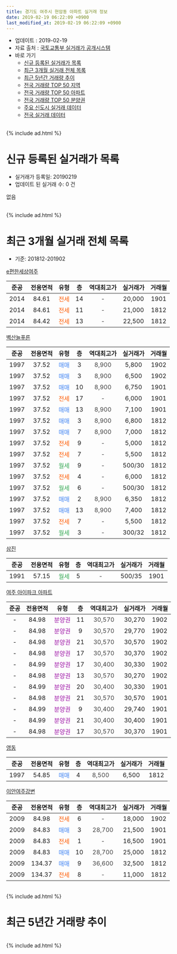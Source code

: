 ```yaml
---
title: 경기도 여주시 현암동 아파트 실거래 정보
date: 2019-02-19 06:22:09 +0900
last_modified_at: 2019-02-19 06:22:09 +0900
---
```


* 업데이트 : 2019-02-19
* 자료 출처 : [국토교통부 실거래가 공개시스템](http://rt.molit.go.kr)
* 바로 가기
    * [신규 등록된 실거래가 목록](#신규-등록된-실거래가-목록)
    * [최근 3개월 실거래 전체 목록](#최근-3개월-실거래-전체-목록)
    * [최근 5년간 거래량 추이](#최근-5년간-거래량-추이)
    * [전국 거래량 TOP 50 지역](https://ayogom.github.io/apt-trade-info/최근-3개월-전국에서-가장-거래가-많이-발생한-지역)
    * [전국 거래량 TOP 50 아파트](https://ayogom.github.io/apt-trade-info/최근-3개월-전국에서-가장-거래가-많이-발생한-아파트)
    * [전국 거래량 TOP 50 분양권](https://ayogom.github.io/apt-trade-info/최근-3개월-전국에서-가장-거래가-많이-발생한-분양권)
    * [주요 신도시 실거래 데이터](https://ayogom.github.io/apt-trade-info/주요-신도시)
    * [전국 실거래 데이터](https://ayogom.github.io/apt-trade-info/전국)
<br>
{% include ad.html %}
<br>

# 신규 등록된 실거래가 목록
* 실거래가 등록일: 20190219
* 업데이트 된 실거래 수: 0 건

없음

<br>
{% include ad.html %}
<br>

# 최근 3개월 실거래 전체 목록
* 기준: 201812-201902


[e편한세상여주](https://search.naver.com/search.naver?query=%EA%B2%BD%EA%B8%B0%EB%8F%84+%EC%97%AC%EC%A3%BC%EC%8B%9C+%ED%98%84%EC%95%94%EB%8F%99+e%ED%8E%B8%ED%95%9C%EC%84%B8%EC%83%81%EC%97%AC%EC%A3%BC)

|준공|전용면적|유형|층|역대최고가|실거래가|거래월|
|:---:|:---:|:---:|:---:|:---:|:---:|:---:|
|2014|84.61|<span style="color:#ff5a00">전세</span>|14|<span style="color:#444444">-</span>|20,000|1901|
|2014|84.61|<span style="color:#ff5a00">전세</span>|11|<span style="color:#444444">-</span>|21,000|1812|
|2014|84.42|<span style="color:#ff5a00">전세</span>|13|<span style="color:#444444">-</span>|22,500|1812|

[벽산늘푸른](https://search.naver.com/search.naver?query=%EA%B2%BD%EA%B8%B0%EB%8F%84+%EC%97%AC%EC%A3%BC%EC%8B%9C+%ED%98%84%EC%95%94%EB%8F%99+%EB%B2%BD%EC%82%B0%EB%8A%98%ED%91%B8%EB%A5%B8)

|준공|전용면적|유형|층|역대최고가|실거래가|거래월|
|:---:|:---:|:---:|:---:|:---:|:---:|:---:|
|1997|37.52|<span style="color:#4285f3">매매</span>|3|<span style="color:#444444">8,900</span>|5,800|1902|
|1997|37.52|<span style="color:#4285f3">매매</span>|3|<span style="color:#444444">8,900</span>|6,500|1902|
|1997|37.52|<span style="color:#4285f3">매매</span>|10|<span style="color:#444444">8,900</span>|6,750|1901|
|1997|37.52|<span style="color:#ff5a00">전세</span>|17|<span style="color:#444444">-</span>|6,000|1901|
|1997|37.52|<span style="color:#4285f3">매매</span>|13|<span style="color:#444444">8,900</span>|7,100|1901|
|1997|37.52|<span style="color:#4285f3">매매</span>|3|<span style="color:#444444">8,900</span>|6,800|1812|
|1997|37.52|<span style="color:#4285f3">매매</span>|7|<span style="color:#444444">8,900</span>|7,000|1812|
|1997|37.52|<span style="color:#ff5a00">전세</span>|9|<span style="color:#444444">-</span>|5,000|1812|
|1997|37.52|<span style="color:#ff5a00">전세</span>|7|<span style="color:#444444">-</span>|5,500|1812|
|1997|37.52|<span style="color:#34a853">월세</span>|9|<span style="color:#444444">-</span>|500/30|1812|
|1997|37.52|<span style="color:#ff5a00">전세</span>|4|<span style="color:#444444">-</span>|6,000|1812|
|1997|37.52|<span style="color:#34a853">월세</span>|6|<span style="color:#444444">-</span>|500/30|1812|
|1997|37.52|<span style="color:#4285f3">매매</span>|2|<span style="color:#444444">8,900</span>|6,350|1812|
|1997|37.52|<span style="color:#4285f3">매매</span>|13|<span style="color:#444444">8,900</span>|7,400|1812|
|1997|37.52|<span style="color:#ff5a00">전세</span>|7|<span style="color:#444444">-</span>|5,500|1812|
|1997|37.52|<span style="color:#34a853">월세</span>|3|<span style="color:#444444">-</span>|300/32|1812|

[삼진](https://search.naver.com/search.naver?query=%EA%B2%BD%EA%B8%B0%EB%8F%84+%EC%97%AC%EC%A3%BC%EC%8B%9C+%ED%98%84%EC%95%94%EB%8F%99+%EC%82%BC%EC%A7%84)

|준공|전용면적|유형|층|역대최고가|실거래가|거래월|
|:---:|:---:|:---:|:---:|:---:|:---:|:---:|
|1991|57.15|<span style="color:#34a853">월세</span>|5|<span style="color:#444444">-</span>|500/35|1901|

[여주 아이파크 아파트](https://search.naver.com/search.naver?query=%EA%B2%BD%EA%B8%B0%EB%8F%84+%EC%97%AC%EC%A3%BC%EC%8B%9C+%ED%98%84%EC%95%94%EB%8F%99+%EC%97%AC%EC%A3%BC+%EC%95%84%EC%9D%B4%ED%8C%8C%ED%81%AC+%EC%95%84%ED%8C%8C%ED%8A%B8)

|준공|전용면적|유형|층|역대최고가|실거래가|거래월|
|:---:|:---:|:---:|:---:|:---:|:---:|:---:|
|-|84.98|<span style="color:#9C11A5">분양권</span>|11|<span style="color:#444444">30,570</span>|30,270|1902|
|-|84.98|<span style="color:#9C11A5">분양권</span>|9|<span style="color:#444444">30,570</span>|29,770|1902|
|-|84.98|<span style="color:#9C11A5">분양권</span>|21|<span style="color:#444444">30,570</span>|30,570|1902|
|-|84.98|<span style="color:#9C11A5">분양권</span>|17|<span style="color:#444444">30,570</span>|30,370|1902|
|-|84.99|<span style="color:#9C11A5">분양권</span>|17|<span style="color:#444444">30,400</span>|30,330|1902|
|-|84.98|<span style="color:#9C11A5">분양권</span>|13|<span style="color:#444444">30,570</span>|30,270|1902|
|-|84.99|<span style="color:#9C11A5">분양권</span>|20|<span style="color:#444444">30,400</span>|30,330|1901|
|-|84.98|<span style="color:#9C11A5">분양권</span>|21|<span style="color:#444444">30,570</span>|30,570|1901|
|-|84.99|<span style="color:#9C11A5">분양권</span>|9|<span style="color:#444444">30,400</span>|29,740|1901|
|-|84.99|<span style="color:#9C11A5">분양권</span>|21|<span style="color:#444444">30,400</span>|30,400|1901|
|-|84.98|<span style="color:#9C11A5">분양권</span>|17|<span style="color:#444444">30,570</span>|30,370|1901|

[영동](https://search.naver.com/search.naver?query=%EA%B2%BD%EA%B8%B0%EB%8F%84+%EC%97%AC%EC%A3%BC%EC%8B%9C+%ED%98%84%EC%95%94%EB%8F%99+%EC%98%81%EB%8F%99)

|준공|전용면적|유형|층|역대최고가|실거래가|거래월|
|:---:|:---:|:---:|:---:|:---:|:---:|:---:|
|1997|54.85|<span style="color:#4285f3">매매</span>|4|<span style="color:#444444">8,500</span>|6,500|1812|

[이안여주강변](https://search.naver.com/search.naver?query=%EA%B2%BD%EA%B8%B0%EB%8F%84+%EC%97%AC%EC%A3%BC%EC%8B%9C+%ED%98%84%EC%95%94%EB%8F%99+%EC%9D%B4%EC%95%88%EC%97%AC%EC%A3%BC%EA%B0%95%EB%B3%80)

|준공|전용면적|유형|층|역대최고가|실거래가|거래월|
|:---:|:---:|:---:|:---:|:---:|:---:|:---:|
|2009|84.98|<span style="color:#ff5a00">전세</span>|6|<span style="color:#444444">-</span>|18,000|1902|
|2009|84.83|<span style="color:#4285f3">매매</span>|3|<span style="color:#444444">28,700</span>|21,500|1901|
|2009|84.83|<span style="color:#ff5a00">전세</span>|1|<span style="color:#444444">-</span>|16,500|1901|
|2009|84.83|<span style="color:#4285f3">매매</span>|10|<span style="color:#444444">28,700</span>|25,000|1812|
|2009|134.37|<span style="color:#4285f3">매매</span>|9|<span style="color:#444444">36,600</span>|32,500|1812|
|2009|134.37|<span style="color:#ff5a00">전세</span>|8|<span style="color:#444444">-</span>|11,000|1812|


<br>
{% include ad.html %}
<br>

# 최근 5년간 거래량 추이


<div style="width:100%;">
    <canvas id="deal_progress" height="200"></canvas>
</div>

<script>
new Chart(document.getElementById("deal_progress"), {
    type: 'line',
    data: {
        labels: ['201402','201403','201404','201405','201406','201407','201408','201409','201410','201411','201412','201501','201502','201503','201504','201505','201506','201507','201508','201509','201510','201511','201512','201601','201602','201603','201604','201605','201606','201607','201608','201609','201610','201611','201612','201701','201702','201703','201704','201705','201706','201707','201708','201709','201710','201711','201712','201801','201802','201803','201804','201805','201806','201807','201808','201809','201810','201811','201812','201901','201902'],
        datasets: [{
            label: '매매',
            pointRadius: 1,
            data: [15, 12, 10, 17, 9, 14, 11, 15, 23, 15, 8, 14, 24, 44, 24, 22, 25, 34, 29, 27, 22, 15, 14, 13, 14, 34, 24, 19, 22, 14, 22, 17, 16, 20, 7, 7, 10, 6, 11, 12, 8, 11, 15, 9, 15, 11, 7, 10, 7, 13, 7, 8, 9, 7, 11, 9, 5, 3, 7, 8, 8],
            borderColor: "rgba(255, 201, 14, 1)",
            backgroundColor: "rgba(255, 201, 14, 0.5)",
            fill: false,
            lineTension: 0
        },{
            label: '전월세',
            pointRadius: 1,
            data: [18, 24, 11, 10, 5, 18, 20, 16, 19, 7, 10, 14, 13, 9, 17, 10, 9, 9, 10, 16, 18, 8, 7, 7, 13, 9, 8, 8, 11, 9, 10, 11, 11, 9, 3, 7, 8, 9, 9, 8, 9, 10, 16, 8, 13, 15, 6, 10, 10, 9, 10, 7, 18, 5, 8, 6, 15, 10, 10, 4, 1],
            borderColor: "rgba(0, 141, 185, 1)",
            backgroundColor: "rgba(0, 141, 185, 0.5)",
            fill: false,
            lineTension: 0
        }
        ]
    },
    options: {
        responsive: true,
        title: {
            display: false
        },
        tooltips: {
            mode: 'index',
            intersect: false
        },
        hover: {
            mode: 'nearest',
            intersect: true
        },
        scales: {
            xAxes: [{
                display: true,
                scaleLabel: {
                    display: true,
                    labelString: '년/월'
                }
            }],
            yAxes: [{
                display: true,
                ticks: {
                    suggestedMin: 0,
                },
                scaleLabel: {
                    display: true,
                    labelString: '실거래 수'
                }
            }]
        }
    }
});

</script>


<br>
{% include ad.html %}
<br>


